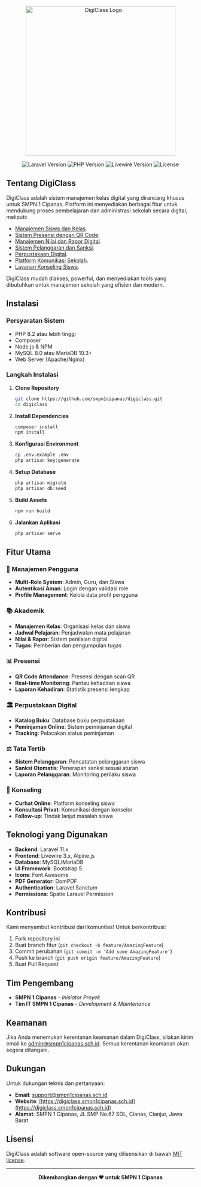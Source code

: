 <p align="center"><a href="https://digiclass.smpn1cipanas.sch.id" target="_blank"><img src="https://digiclass.smpn1cipanas.sch.id/assets/images/logo-dark.png" width="400" alt="DigiClass Logo"></a></p>

<p align="center">
<img src="https://img.shields.io/badge/Laravel-11.x-red.svg" alt="Laravel Version">
<img src="https://img.shields.io/badge/PHP-8.2+-blue.svg" alt="PHP Version">
<img src="https://img.shields.io/badge/Livewire-3.x-green.svg" alt="Livewire Version">
<img src="https://img.shields.io/badge/License-MIT-yellow.svg" alt="License">
</p>

## Tentang DigiClass

DigiClass adalah sistem manajemen kelas digital yang dirancang khusus untuk SMPN 1 Cipanas. Platform ini menyediakan berbagai fitur untuk mendukung proses pembelajaran dan administrasi sekolah secara digital, meliputi:

- [Manajemen Siswa dan Kelas](https://digiclass.smpn1cipanas.sch.id).
- [Sistem Presensi dengan QR Code](https://digiclass.smpn1cipanas.sch.id).
- [Manajemen Nilai dan Rapor Digital](https://digiclass.smpn1cipanas.sch.id).
- [Sistem Pelanggaran dan Sanksi](https://digiclass.smpn1cipanas.sch.id).
- [Perpustakaan Digital](https://digiclass.smpn1cipanas.sch.id).
- [Platform Komunikasi Sekolah](https://digiclass.smpn1cipanas.sch.id).
- [Layanan Konseling Siswa](https://digiclass.smpn1cipanas.sch.id).

DigiClass mudah diakses, powerful, dan menyediakan tools yang dibutuhkan untuk manajemen sekolah yang efisien dan modern.

## Instalasi

### Persyaratan Sistem
- PHP 8.2 atau lebih tinggi
- Composer
- Node.js & NPM
- MySQL 8.0 atau MariaDB 10.3+
- Web Server (Apache/Nginx)

### Langkah Instalasi

1. **Clone Repository**
   ```bash
   git clone https://github.com/smpn1cipanas/digiclass.git
   cd digiclass
   ```

2. **Install Dependencies**
   ```bash
   composer install
   npm install
   ```

3. **Konfigurasi Environment**
   ```bash
   cp .env.example .env
   php artisan key:generate
   ```

4. **Setup Database**
   ```bash
   php artisan migrate
   php artisan db:seed
   ```

5. **Build Assets**
   ```bash
   npm run build
   ```

6. **Jalankan Aplikasi**
   ```bash
   php artisan serve
   ```

## Fitur Utama

### 👥 Manajemen Pengguna
- **Multi-Role System**: Admin, Guru, dan Siswa
- **Autentikasi Aman**: Login dengan validasi role
- **Profile Management**: Kelola data profil pengguna

### 📚 Akademik
- **Manajemen Kelas**: Organisasi kelas dan siswa
- **Jadwal Pelajaran**: Penjadwalan mata pelajaran
- **Nilai & Rapor**: Sistem penilaian digital
- **Tugas**: Pemberian dan pengumpulan tugas

### 📊 Presensi
- **QR Code Attendance**: Presensi dengan scan QR
- **Real-time Monitoring**: Pantau kehadiran siswa
- **Laporan Kehadiran**: Statistik presensi lengkap

### 🏛️ Perpustakaan Digital
- **Katalog Buku**: Database buku perpustakaan
- **Peminjaman Online**: Sistem peminjaman digital
- **Tracking**: Pelacakan status peminjaman

### ⚖️ Tata Tertib
- **Sistem Pelanggaran**: Pencatatan pelanggaran siswa
- **Sanksi Otomatis**: Penerapan sanksi sesuai aturan
- **Laporan Pelanggaran**: Monitoring perilaku siswa

### 💬 Konseling
- **Curhat Online**: Platform konseling siswa
- **Konsultasi Privat**: Komunikasi dengan konselor
- **Follow-up**: Tindak lanjut masalah siswa

## Teknologi yang Digunakan

- **Backend**: Laravel 11.x
- **Frontend**: Livewire 3.x, Alpine.js
- **Database**: MySQL/MariaDB
- **UI Framework**: Bootstrap 5
- **Icons**: Font Awesome
- **PDF Generator**: DomPDF
- **Authentication**: Laravel Sanctum
- **Permissions**: Spatie Laravel Permission

## Kontribusi

Kami menyambut kontribusi dari komunitas! Untuk berkontribusi:

1. Fork repository ini
2. Buat branch fitur (`git checkout -b feature/AmazingFeature`)
3. Commit perubahan (`git commit -m 'Add some AmazingFeature'`)
4. Push ke branch (`git push origin feature/AmazingFeature`)
5. Buat Pull Request

## Tim Pengembang

- **SMPN 1 Cipanas** - *Inisiator Proyek*
- **Tim IT SMPN 1 Cipanas** - *Development & Maintenance*

## Keamanan

Jika Anda menemukan kerentanan keamanan dalam DigiClass, silakan kirim email ke [admin@smpn1cipanas.sch.id](mailto:admin@smpn1cipanas.sch.id). Semua kerentanan keamanan akan segera ditangani.

## Dukungan

Untuk dukungan teknis dan pertanyaan:
- **Email**: [support@smpn1cipanas.sch.id](mailto:support@smpn1cipanas.sch.id)
- **Website**: [https://digiclass.smpn1cipanas.sch.id](https://digiclass.smpn1cipanas.sch.id)
- **Alamat**: SMPN 1 Cipanas, Jl. SMP No.67 SDL, Cianas, Cianjur, Jawa Barat

## Lisensi

DigiClass adalah software open-source yang dilisensikan di bawah [MIT license](https://opensource.org/licenses/MIT).

---

<p align="center">
<strong>Dikembangkan dengan ❤️ untuk SMPN 1 Cipanas</strong>
</p>
